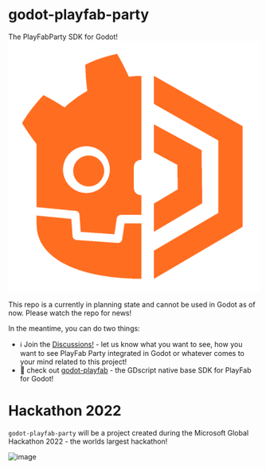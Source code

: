 # godot-playfab-party
The PlayFabParty SDK for Godot!
![Godot PlayFab Logo](logo_orange.png)


This repo is a currently in planning state and cannot be used in Godot as of now. Please watch the repo for news!

In the meantime, you can do two things:

* ℹ️ Join the [Discussions!](https://github.com/Structed/godot-playfab-party/discussions) - let us know what you want to see, how you want to see PlayFab Party integrated in Godot or whatever comes to your mind related to this project!
* 👀 check out [godot-playfab](https://github.com/structed/godot-playfab) - the GDscript native base SDK for PlayFab for Godot!

# Hackathon 2022
`godot-playfab-party` will be a project created during the Microsoft Global Hackathon 2022 - the worlds largest hackathon!

![image](https://user-images.githubusercontent.com/29922/187871127-b05bd3da-1f1f-43c4-97cc-3a892a8e2726.png)
